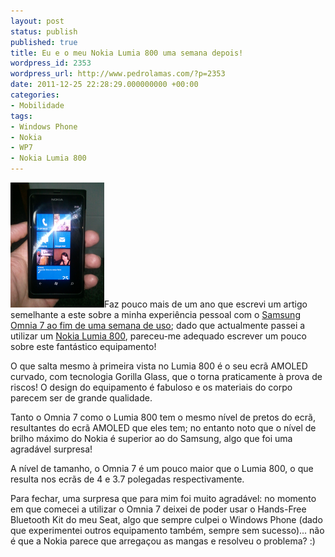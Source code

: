 ```yaml
---
layout: post
status: publish
published: true
title: Eu e o meu Nokia Lumia 800 uma semana depois!
wordpress_id: 2353
wordpress_url: http://www.pedrolamas.com/?p=2353
date: 2011-12-25 22:28:29.000000000 +00:00
categories:
- Mobilidade
tags:
- Windows Phone
- Nokia
- WP7
- Nokia Lumia 800
---
```

[![](wp-content/uploads/2011/12/Nokia-Lumia-800-thumb.png "Nokia Lumia 800")](wp-content/uploads/2011/12/Nokia-Lumia-800.png)Faz pouco mais de um ano que escrevi um artigo semelhante a este sobre a minha experiência pessoal com o [Samsung Omnia 7 ao fim de uma semana de uso](2010/11/17/eu-e-o-meu-samsung-omnia-7-uma-semana-depois/); dado que actualmente passei a utilizar um [Nokia Lumia 800](http://www.nokia.co.uk/gb-en/products/phone/lumia800/), pareceu-me adequado escrever um pouco sobre este fantástico equipamento!

O que salta mesmo à primeira vista no Lumia 800 é o seu ecrã AMOLED curvado, com tecnologia Gorilla Glass, que o torna praticamente à prova de riscos! O design do equipamento é fabuloso e os materiais do corpo parecem ser de grande qualidade.

Tanto o Omnia 7 como o Lumia 800 tem o mesmo nível de pretos do ecrã, resultantes do ecrã AMOLED que eles tem; no entanto noto que o nível de brilho máximo do Nokia é superior ao do Samsung, algo que foi uma agradável surpresa!

A nível de tamanho, o Omnia 7 é um pouco maior que o Lumia 800, o que resulta nos ecrãs de 4 e 3.7 polegadas respectivamente.

Para fechar, uma surpresa que para mim foi muito agradável: no momento em que comecei a utilizar o Omnia 7 deixei de poder usar o Hands-Free Bluetooth Kit do meu Seat, algo que sempre culpei o Windows Phone (dado que experimentei outros equipamento também, sempre sem sucesso)... não é que a Nokia parece que arregaçou as mangas e resolveu o problema? :)
